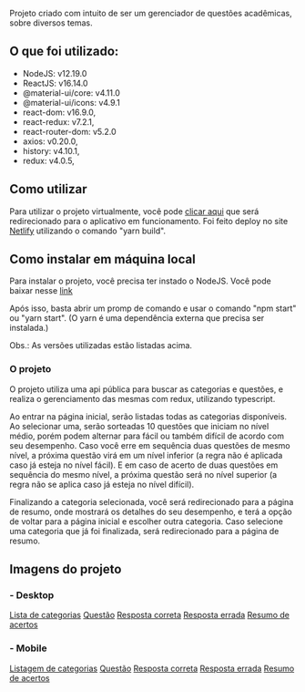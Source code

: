 Projeto criado com intuito de ser um gerenciador de questões acadêmicas, sobre diversos temas.

## O que foi utilizado:

- NodeJS: v12.19.0
- ReactJS: v16.14.0
- @material-ui/core: v4.11.0
- @material-ui/icons: v4.9.1
- react-dom: v16.9.0,
- react-redux: v7.2.1,
- react-router-dom: v5.2.0
- axios: v0.20.0,
- history: v4.10.1,
- redux: v4.0.5,

## Como utilizar

Para utilizar o projeto virtualmente, você pode [clicar aqui](https://ecstatic-newton-52a240.netlify.app/) que será redirecionado para o aplicativo em funcionamento. Foi feito deploy no site [Netlify](https://www.netlify.com/) utilizando o comando "yarn build".

## Como instalar em máquina local

Para instalar o projeto, você precisa ter instado o NodeJS. Você pode baixar nesse [link](https://nodejs.org/en/download/)

Após isso, basta abrir um promp de comando e usar o comando "npm start" ou "yarn start". (O yarn é uma dependência externa que precisa ser instalada.)

Obs.: As versões utilizadas estão listadas acima.

### O projeto

O projeto utiliza uma api pública para buscar as categorias e questões, e realiza o gerenciamento das mesmas com redux, utilizando typescript.

Ao entrar na página inicial, serão listadas todas as categorias disponíveis. Ao selecionar uma, serão sorteadas 10 questões que iniciam no nível médio, porém podem alternar para fácil ou também difícil de acordo com seu desempenho. Caso você erre em sequência duas questões de mesmo nível, a próxima questão virá em um nível inferior (a regra não é aplicada caso já esteja no nível fácil). E em caso de acerto de duas questões em sequência do mesmo nível, a próxima questão será no nível superior (a regra não se aplica caso já esteja no nível difícil).

Finalizando a categoria selecionada, você será redirecionado para a página de resumo, onde mostrará os detalhes do seu desempenho, e terá a opção de voltar para a página inicial e escolher outra categoria. Caso selecione uma categoria que já foi finalizada, será redirecionado para a página de resumo.

## Imagens do projeto

### - Desktop
[Lista de categorias](https://github.com/evertonpsilva/challenge/tree/master/public/categories_desktop.PNG)
[Questão](https://github.com/evertonpsilva/challenge/tree/master/public/question_desktop.PNG)
[Resposta correta](https://github.com/evertonpsilva/challenge/tree/master/public/correct_answer_desktop.PNG)
[Resposta errada](https://github.com/evertonpsilva/challenge/tree/master/public/wrong_answer_desktop.PNG)
[Resumo de acertos](https://github.com/evertonpsilva/challenge/tree/master/public/category_results_desktop.PNG)

### - Mobile
[Listagem de categorias](https://github.com/evertonpsilva/challenge/tree/master/public/categories_mobile.PNG)
[Questão](https://github.com/evertonpsilva/challenge/tree/master/public/question_mobile.PNG)
[Resposta correta](https://github.com/evertonpsilva/challenge/tree/master/public/correct_answer_mobile.PNG)
[Resposta errada](https://github.com/evertonpsilva/challenge/tree/master/public/wrong_answer_mobile.PNG)
[Resumo de acertos](https://github.com/evertonpsilva/challenge/tree/master/public/category_results_mobile.PNG)

